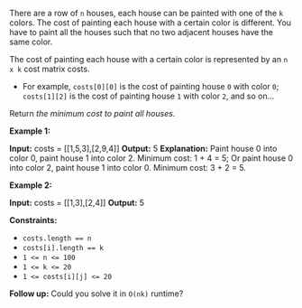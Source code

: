 
There are a row of  `n`  houses, each house can be painted with one of the  `k`  colors. The cost of painting each house with a certain color is different. You have to paint all the houses such that no two adjacent houses have the same color.

The cost of painting each house with a certain color is represented by an  `n x k`  cost matrix costs.

-   For example,  `costs[0][0]`  is the cost of painting house  `0`  with color  `0`;  `costs[1][2]`  is the cost of painting house  `1`  with color  `2`, and so on...

Return  _the minimum cost to paint all houses_.

**Example 1:**

**Input:** costs = [[1,5,3],[2,9,4]]
**Output:** 5
**Explanation:**
Paint house 0 into color 0, paint house 1 into color 2. Minimum cost: 1 + 4 = 5;
Or paint house 0 into color 2, paint house 1 into color 0. Minimum cost: 3 + 2 = 5.

**Example 2:**

**Input:** costs = [[1,3],[2,4]]
**Output:** 5

**Constraints:**

-   `costs.length == n`
-   `costs[i].length == k`
-   `1 <= n <= 100`
-   `1 <= k <= 20`
-   `1 <= costs[i][j] <= 20`

**Follow up:**  Could you solve it in  `O(nk)`  runtime?